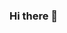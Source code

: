 ### Hi there 👋

<!--
**khjk/khjk** is a ✨ _special_ ✨ repository because its `README.md` (this file) appears on your GitHub profile.

Here are some ideas to get you started:

- 🔭 I’m currently working on ...
- 🌱 I’m currently learning ...
- 👯 I’m looking to collaborate on ...
- 🤔 I’m looking for help with ...
- 💬 Ask me about ...
- 📫 How to reach me: ...
- 😄 Pronouns: ...
- ⚡ Fun fact: ...
-->

<div data-iframe-width="150" data-iframe-height="270" data-share-badge-id="1c6c04aa-2f08-4d57-9348-405110515cac" data-share-badge-host="https://www.credly.com"></div><script type="text/javascript" async src="//cdn.credly.com/assets/utilities/embed.js"></script>
